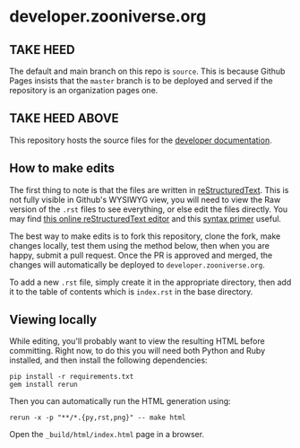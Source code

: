 developer.zooniverse.org
========================

## TAKE HEED

The default and main branch on this repo is `source`. This is because Github Pages insists that the `master` branch is to be deployed and served if the repository is an organization pages one.

## TAKE HEED ABOVE

This repository hosts the source files for the [developer documentation](http://developer.zooniverse.org).

## How to make edits

The first thing to note is that the files are written in [reStructuredText](http://docutils.sourceforge.net/rst.html). 
This is not fully visible in Github's WYSIWYG view, you will need to view the Raw version of the `.rst` files to see 
everything, or else edit the files directly. You may find [this online reStructuredText editor](http://rst.ninjs.org/) and this [syntax primer](http://docutils.sourceforge.net/docs/user/rst/quickstart.html) useful.

The best way to make edits is to fork this repository, clone the fork, make changes locally, test them using the method 
below, then when you are happy, submit a pull request. Once the PR is approved and merged, the changes will automatically 
be deployed to `developer.zooniverse.org`.

To add a new `.rst` file, simply create it in the appropriate directory, then add it to the table of contents which 
is `index.rst` in the base directory.

## Viewing locally

While editing, you'll probably want to view the resulting HTML before committing. Right now, to do this you
will need both Python and Ruby installed, and then install the following dependencies:

```
pip install -r requirements.txt
gem install rerun
```

Then you can automatically run the HTML generation using:

```
rerun -x -p "**/*.{py,rst,png}" -- make html
```

Open the `_build/html/index.html` page in a browser.
